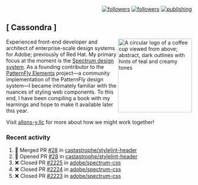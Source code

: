 <p align="right"><a rel="me" href="https://front-end.social/@castastrophe">
    <img alt="followers" title="Follow me on Mastodon" src="https://img.shields.io/mastodon/follow/109297102751309835?domain=https%3A%2F%2Ffront-end.social&label=Follow&logo=mastodon&logoColor=white&style=for-the-badge&labelColor=008080&color=006969"/></a>
  <a href="https://codepen.io/castastrophe/">
    <img alt="followers" title="Follow me on CodePen" src="https://img.shields.io/badge/16-1?color=640464&labelColor=7c007c&style=for-the-badge&logo=codepen&label=Follow"/></a>
<a href="https://castastrophe.medium.com/">
    <img alt="publishing" title="View articles on Medium" src="https://img.shields.io/badge/107-1?color=666&labelColor=444&label=subscribe&logo=medium&logoColor=white&style=for-the-badge"/></a>
</p>

## [&nbsp;Cassondra&nbsp;]

<img align="right" src="https://github-production-user-asset-6210df.s3.amazonaws.com/1840295/253016758-ba468774-1cd3-42c2-8f43-947b5eeb5edf.png" height="200" alt="A circular logo of a coffee cup viewed from above; abstract, dark outlines with hints of teal and creamy tones">

Experienced front-end developer and architect of enterprise-scale design systems for Adobe; previously of Red Hat. My primary focus at the moment is the [Spectrum design system](https://github.com/adobe/spectrum-css). As a founding contributor to the [PatternFly&nbsp;Elements](https://github.com/patternfly/patternfly-elements) project&mdash;a community implementation of the PatternFly design system&mdash;I became intimately familiar with the nuances of styling web components. To this end, I have been compiling a book with my learnings and hope to make it available later this year.

Visit [allons-y.llc](http://allons-y.llc/) for more about how we might work together!

### Recent activity

<!--START_SECTION:activity-->
1. 🎉 Merged PR [#28](https://github.com/castastrophe/stylelint-header/pull/28) in [castastrophe/stylelint-header](https://github.com/castastrophe/stylelint-header)
2. 💪 Opened PR [#28](https://github.com/castastrophe/stylelint-header/pull/28) in [castastrophe/stylelint-header](https://github.com/castastrophe/stylelint-header)
3. ❌ Closed PR [#2225](https://github.com/adobe/spectrum-css/pull/2225) in [adobe/spectrum-css](https://github.com/adobe/spectrum-css)
4. ❌ Closed PR [#2224](https://github.com/adobe/spectrum-css/pull/2224) in [adobe/spectrum-css](https://github.com/adobe/spectrum-css)
5. ❌ Closed PR [#2223](https://github.com/adobe/spectrum-css/pull/2223) in [adobe/spectrum-css](https://github.com/adobe/spectrum-css)
<!--END_SECTION:activity-->
